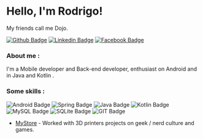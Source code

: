 # Hello, I'm Rodrigo!
My friends call me Dojo.

[![Github Badge](https://img.shields.io/badge/GitHub-100000?style=for-the-badge&logo=github&logoColor=white&link=https://github.com/rodrigodojo)](https://github.com/rodrigodojo)
[![Linkedin Badge](https://img.shields.io/badge/LinkedIn-0077B5?style=for-the-badge&logo=linkedin&logoColor=white&link=https://www.linkedin.com/in/rodrigo-de-oliva-jorge-40922174/)](https://www.linkedin.com/in/rodrigo-de-oliva-jorge-40922174/)
[![Facebook Badge](https://img.shields.io/badge/Facebook-1877F2?style=for-the-badge&logo=facebook&logoColor=white&link=https://www.facebook.com/rodrigo.jorge.dojo)](https://www.facebook.com/rodrigo.jorge.dojo)


### About me :
I'm a Mobile developer and Back-end developer, enthusiast on Android and in Java and Kotlin .

### Some skills :

![Android Badge](https://img.shields.io/badge/Android-3DDC84?style=for-the-badge&logo=android&logoColor=white)
![Spring Badge](https://img.shields.io/badge/Spring-6DB33F?style=for-the-badge&logo=spring&logoColor=white)
![Java Badge](https://img.shields.io/badge/Java-ED8B00?style=for-the-badge&logo=java&logoColor=white)
![Kotlin Badge](https://img.shields.io/badge/Kotlin-0095D5?&style=for-the-badge&logo=kotlin&logoColor=white)
![MySQL Badge](https://img.shields.io/badge/MySQL-00000F?style=for-the-badge&logo=mysql&logoColor=white)
![SQLite Badge](https://img.shields.io/badge/SQLite-07405E?style=for-the-badge&logo=sqlite&logoColor=white)
![GIT Badge](https://img.shields.io/badge/Git-F05032?style=for-the-badge&logo=git&logoColor=white)


- [MyStore](https://dojogeekstore.com.br) - Worked with 3D printers projects on geek / nerd culture and games.
